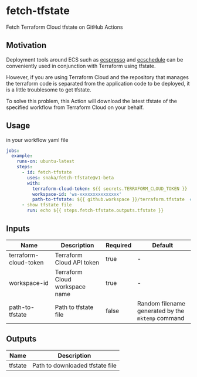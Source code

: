 # fetch-tfstate

Fetch Terraform Cloud tfstate on GitHub Actions

## Motivation

Deployment tools around ECS such as [ecspresso](https://github.com/kayac/ecspresso) and [ecschedule](https://github.com/Songmu/ecschedule) can be conveniently used in conjunction with Terraform using tfstate.

However, if you are using Terraform Cloud and the repository that manages the terraform code is separated from the application code to be deployed, it is a little troublesome to get tfstate.

To solve this problem, this Action will download the latest tfstate of the specified workflow from Terraform Cloud on your behalf.

## Usage

in your workflow yaml file

```yaml
jobs:
  example:
    runs-on: ubuntu-latest
    steps:
      - id: fetch-tfstate
        uses: snaka/fetch-tfstate@v1-beta
        with:
          terraform-cloud-token: ${{ secrets.TERRAFORM_CLOUD_TOKEN }}
          workspace-id: 'ws-xxxxxxxxxxxxxxx'
          path-to-tfstate: ${{ github.workspace }}/terraform.tfstate  # optional
      - show tfstate file
        run: echo ${{ steps.fetch-tfstate.outputs.tfstate }}
```

## Inputs

| Name                  | Description                    | Required | Default                                           |
| --------------------- | ------------------------------ | -------- | ------------------------------------------------- |
| terraform-cloud-token | Terraform Cloud API token      | true     | -                                                 |
| workspace-id          | Terraform Cloud workspace name | true     | -                                                 |
| path-to-tfstate       | Path to tfstate file           | false    | Random filename generated by the `mktemp` command |

## Outputs

| Name    | Description                     |
| ------- | ------------------------------- |
| tfstate | Path to downloaded tfstate file |
